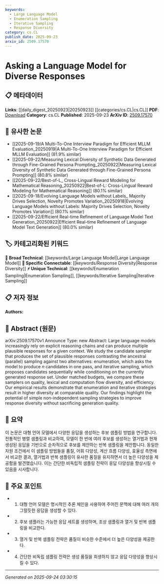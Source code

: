 ```yaml
---
keywords:
  - Large Language Model
  - Enumeration Sampling
  - Iterative Sampling
  - Response Diversity
category: cs.CL
publish_date: 2025-09-23
arxiv_id: 2509.17570
---
```


<!-- KEYWORD_LINKING_METADATA:
{
  "processed_timestamp": "2025-09-24T03:30:15.766268",
  "vocabulary_version": "1.0",
  "selected_keywords": [
    "Large Language Model",
    "Enumeration Sampling",
    "Iterative Sampling",
    "Response Diversity"
  ],
  "rejected_keywords": [],
  "similarity_scores": {
    "Large Language Model": 0.85,
    "Enumeration Sampling": 0.78,
    "Iterative Sampling": 0.8,
    "Response Diversity": 0.77
  },
  "extraction_method": "AI_prompt_based",
  "budget_applied": true,
  "candidates_json": {
    "candidates": [
      {
        "surface": "Large language models",
        "canonical": "Large Language Model",
        "aliases": [
          "LLM"
        ],
        "category": "broad_technical",
        "rationale": "Large Language Models are central to the study and are a key concept in Natural Language Processing.",
        "novelty_score": 0.45,
        "connectivity_score": 0.9,
        "specificity_score": 0.7,
        "link_intent_score": 0.85
      },
      {
        "surface": "enumeration",
        "canonical": "Enumeration Sampling",
        "aliases": [
          "enumeration strategy"
        ],
        "category": "unique_technical",
        "rationale": "Enumeration Sampling is a specific method discussed in the paper for generating diverse responses.",
        "novelty_score": 0.7,
        "connectivity_score": 0.65,
        "specificity_score": 0.8,
        "link_intent_score": 0.78
      },
      {
        "surface": "iterative sampling",
        "canonical": "Iterative Sampling",
        "aliases": [
          "sequential sampling"
        ],
        "category": "unique_technical",
        "rationale": "Iterative Sampling is highlighted as a method that improves response diversity, making it a unique concept in this context.",
        "novelty_score": 0.72,
        "connectivity_score": 0.68,
        "specificity_score": 0.82,
        "link_intent_score": 0.8
      },
      {
        "surface": "response diversity",
        "canonical": "Response Diversity",
        "aliases": [
          "diverse responses"
        ],
        "category": "specific_connectable",
        "rationale": "Response Diversity is a key outcome of the sampling strategies discussed, important for linking to related works on diversity in AI outputs.",
        "novelty_score": 0.55,
        "connectivity_score": 0.75,
        "specificity_score": 0.78,
        "link_intent_score": 0.77
      }
    ],
    "ban_list_suggestions": [
      "ancestral sampling",
      "quality",
      "efficiency"
    ]
  },
  "decisions": [
    {
      "candidate_surface": "Large language models",
      "resolved_canonical": "Large Language Model",
      "decision": "linked",
      "scores": {
        "novelty": 0.45,
        "connectivity": 0.9,
        "specificity": 0.7,
        "link_intent": 0.85
      }
    },
    {
      "candidate_surface": "enumeration",
      "resolved_canonical": "Enumeration Sampling",
      "decision": "linked",
      "scores": {
        "novelty": 0.7,
        "connectivity": 0.65,
        "specificity": 0.8,
        "link_intent": 0.78
      }
    },
    {
      "candidate_surface": "iterative sampling",
      "resolved_canonical": "Iterative Sampling",
      "decision": "linked",
      "scores": {
        "novelty": 0.72,
        "connectivity": 0.68,
        "specificity": 0.82,
        "link_intent": 0.8
      }
    },
    {
      "candidate_surface": "response diversity",
      "resolved_canonical": "Response Diversity",
      "decision": "linked",
      "scores": {
        "novelty": 0.55,
        "connectivity": 0.75,
        "specificity": 0.78,
        "link_intent": 0.77
      }
    }
  ]
}
-->

# Asking a Language Model for Diverse Responses

## 📋 메타데이터

**Links**: [[daily_digest_20250923|20250923]] [[categories/cs.CL|cs.CL]]
**PDF**: [Download](https://arxiv.org/pdf/2509.17570.pdf)
**Category**: cs.CL
**Published**: 2025-09-23
**ArXiv ID**: [2509.17570](https://arxiv.org/abs/2509.17570)

## 🔗 유사한 논문
- [[2025-09-19/A Multi-To-One Interview Paradigm for Efficient MLLM Evaluation_20250919|A Multi-To-One Interview Paradigm for Efficient MLLM Evaluation]] (81.9% similar)
- [[2025-09-22/Measuring Lexical Diversity of Synthetic Data Generated through Fine-Grained Persona Prompting_20250922|Measuring Lexical Diversity of Synthetic Data Generated through Fine-Grained Persona Prompting]] (80.8% similar)
- [[2025-09-22/Best-of-L_ Cross-Lingual Reward Modeling for Mathematical Reasoning_20250922|Best-of-L: Cross-Lingual Reward Modeling for Mathematical Reasoning]] (80.1% similar)
- [[2025-09-18/Evolving Language Models without Labels_ Majority Drives Selection, Novelty Promotes Variation_20250918|Evolving Language Models without Labels: Majority Drives Selection, Novelty Promotes Variation]] (80.1% similar)
- [[2025-09-22/Efficient Real-time Refinement of Language Model Text Generation_20250922|Efficient Real-time Refinement of Language Model Text Generation]] (80.0% similar)

## 🏷️ 카테고리화된 키워드
**🧠 Broad Technical**: [[keywords/Large Language Model|Large Language Model]]
**🔗 Specific Connectable**: [[keywords/Response Diversity|Response Diversity]]
**⚡ Unique Technical**: [[keywords/Enumeration Sampling|Enumeration Sampling]], [[keywords/Iterative Sampling|Iterative Sampling]]

## 📋 저자 정보

**Authors:** 

## 📄 Abstract (원문)

arXiv:2509.17570v1 Announce Type: new 
Abstract: Large language models increasingly rely on explicit reasoning chains and can produce multiple plausible responses for a given context. We study the candidate sampler that produces the set of plausible responses contrasting the ancestral (parallel) sampling against two alternatives: enumeration, which asks the model to produce $n$ candidates in one pass, and iterative sampling, which proposes candidates sequentially while conditioning on the currently generated response set. Under matched budgets, we compare these samplers on quality, lexical and computation flow diversity, and efficiency. Our empirical results demonstrate that enumeration and iterative strategies result in higher diversity at comparable quality. Our findings highlight the potential of simple non-independent sampling strategies to improve response diversity without sacrificing generation quality.

## 📝 요약

이 논문은 대형 언어 모델에서 다양한 응답을 생성하는 후보 샘플링 방법을 연구합니다. 전통적인 병렬 샘플링과 비교하여, 모델이 한 번에 여러 후보를 생성하는 열거법과 현재 생성된 응답을 기반으로 순차적으로 후보를 제안하는 반복 샘플링을 제안합니다. 동일한 자원 조건에서 이 샘플링 방법들을 품질, 어휘 다양성, 계산 흐름 다양성, 효율성 측면에서 비교한 결과, 열거법과 반복 샘플링이 유사한 품질을 유지하면서 더 높은 다양성을 제공함을 발견했습니다. 이는 간단한 비독립적 샘플링 전략이 응답 다양성을 향상시킬 수 있음을 시사합니다.

## 🎯 주요 포인트

- 1. 대형 언어 모델은 명시적인 추론 체인을 사용하여 주어진 문맥에 대해 여러 개의 그럴듯한 응답을 생성할 수 있다.
- 2. 후보 샘플러는 가능한 응답 세트를 생성하며, 조상 샘플링과 열거 및 반복 샘플링을 비교한다.
- 3. 열거 및 반복 샘플링 전략은 품질이 비슷한 수준에서 더 높은 다양성을 제공한다.
- 4. 간단한 비독립 샘플링 전략은 생성 품질을 희생하지 않고 응답 다양성을 향상시킬 수 있다.


---

*Generated on 2025-09-24 03:30:15*